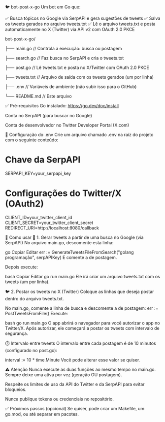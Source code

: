 🐦 bot-post-x-go
Um bot em Go que:

✅ Busca tópicos no Google via SerpAPI e gera sugestões de tweets
✅ Salva os tweets gerados no arquivo tweets.txt
✅ Lê o arquivo tweets.txt e posta automaticamente no X (Twitter) via API v2 com OAuth 2.0 PKCE

bot-post-x-go/

├── main.go         // Controla a execução: busca ou postagem

├── search.go       // Faz busca no SerpAPI e cria o tweets.txt

├── post.go         // Lê tweets.txt e posta no X/Twitter com OAuth 2.0 PKCE

├── tweets.txt      // Arquivo de saída com os tweets gerados (um por linha)

├── .env            // Variáveis de ambiente (não subir isso para o GitHub)

└── README.md       // Este arquivo

✅ Pré-requisitos
Go instalado: https://go.dev/doc/install

Conta no SerpAPI (para buscar no Google)

Conta de desenvolvedor no Twitter Developer Portal (X.com)

📌 Configuração do .env
Crie um arquivo chamado .env na raiz do projeto com o seguinte conteúdo:

# Chave da SerpAPI
SERPAPI_KEY=your_serpapi_key

# Configurações do Twitter/X (OAuth2)
CLIENT_ID=your_twitter_client_id
CLIENT_SECRET=your_twitter_client_secret
REDIRECT_URI=http://localhost:8080/callback

🚀 Como usar
🔎 1. Gerar tweets a partir de uma busca no Google (via SerpAPI)
No arquivo main.go, descomente esta linha:

go
Copiar
Editar
err := GenerateTweetsFileFromSearch("golang programação", serpAPIKey)
E comente a de postagem.

Depois execute:

bash
Copiar
Editar
go run main.go
Ele irá criar um arquivo tweets.txt com os tweets (um por linha).

🐦 2. Postar os tweets no X (Twitter)
Coloque as linhas que deseja postar dentro do arquivo tweets.txt.

No main.go, comente a linha de busca e descomente a de postagem:
err := PostTweetsFromFile()
Execute:

bash
go run main.go
O app abrirá o navegador para você autorizar o app no Twitter/X.
Após autorizar, ele começará a postar os tweets com intervalo de segurança.

⏱️ Intervalo entre tweets
O intervalo entre cada postagem é de 10 minutos (configurado no post.go):

interval := 10 * time.Minute
Você pode alterar esse valor se quiser.

⚠️ Atenção
Nunca execute as duas funções ao mesmo tempo no main.go.
Sempre deixe uma ativa por vez (geração OU postagem).

Respeite os limites de uso da API do Twitter e da SerpAPI para evitar bloqueios.

Nunca publique tokens ou credenciais no repositório.

✅ Próximos passos (opcional)
Se quiser, pode criar um Makefile, um go.mod, ou até separar em pacotes.
